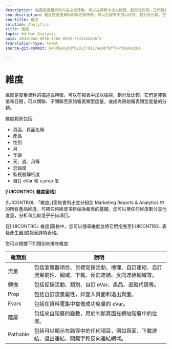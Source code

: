 ```yaml
---
description: 維度是度量資料的描述或特徵，可以在報表中加以檢視、劃分及比較。它們是非數值和日期，可以關聯、子關聯至原始報表類型度量，或成為原始報表類型度量的分類。
seo-description: 維度是度量資料的描述或特徵，可以在報表中加以檢視、劃分及比較。它們是非數值和日期，可以關聯、子關聯至原始報表類型度量，或成為原始報表類型度量的分類。
seo-title: 維度
solution: Analytics
title: 維度
topic: Ad Hoc Analysis
uuid: a843d3ae-093b-438e-89a9-73312a2ea6f2
translation-type: tm+mt
source-git-commit: 646d6e01d0f0201c78117ee9bf9ff64fda9a026a

---
```



# 維度

維度是度量資料的描述或特徵，可以在報表中加以檢視、劃分及比較。它們是非數值和日期，可以關聯、子關聯至原始報表類型度量，或成為原始報表類型度量的分類。

維度範例包括:

* 頁面、頁面名稱
* 產品
* 性別
* 月
* 年齡
* 天、週、月等
* 忠誠度
* 監視器解析度
* 自訂 eVar 和 s.prop 值

**[!UICONTROL 維度窗格]**

[!UICONTROL 「維度」]窗格會列出並分組您 Marketing Reports &amp; Analytics 中的所有產品維度。可將任何維度項目做為報表的基礎。您可以用任何維度劃分其他度量，分析和比較幾乎任何項目。

在[!UICONTROL 維度]窗格中，您可以搜尋維度並將它們拖曳至[!UICONTROL 表格產生器]或報表詳情表格。

您可以根據下列類別來排序維度:

| 維類別 | 說明 |
|--- |--- |
| 流量 | 包括瀏覽器項目、目標促銷活動、地理、自訂連結、自訂流量屬性、網域、下載、反向連結、反向連結網域等。 |
| 轉換 | 包括促銷活動、類別、自訂 eVar、產品、追蹤代碼等。 |
| Prop | 包括自訂流量屬性，如登入頁面和退出頁面。 |
| Evars | 包括在資料蒐集中當做成功度量的 eVar。 |
| 階層 | 包括來自階層的變數，用於判斷頁面在網站階層中的位置。 |
| Pathable | 包括可以顯示在路徑中的任何項目，例如頁面、下載連結、退出連結、關鍵字和反向連結網域。 |